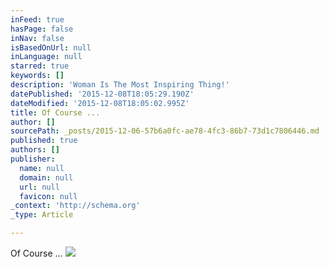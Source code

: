 ```yaml
---
inFeed: true
hasPage: false
inNav: false
isBasedOnUrl: null
inLanguage: null
starred: true
keywords: []
description: 'Woman Is The Most Inspiring Thing!'
datePublished: '2015-12-08T18:05:29.190Z'
dateModified: '2015-12-08T18:05:02.995Z'
title: Of Course ...
author: []
sourcePath: _posts/2015-12-06-57b6a0fc-ae78-4fc3-86b7-73d1c7806446.md
published: true
authors: []
publisher:
  name: null
  domain: null
  url: null
  favicon: null
_context: 'http://schema.org'
_type: Article

---
```

Of Course ...
![](https://the-grid-user-content.s3-us-west-2.amazonaws.com/bfe8b14b-a3a2-431c-9565-a9c88a198c69.jpg)